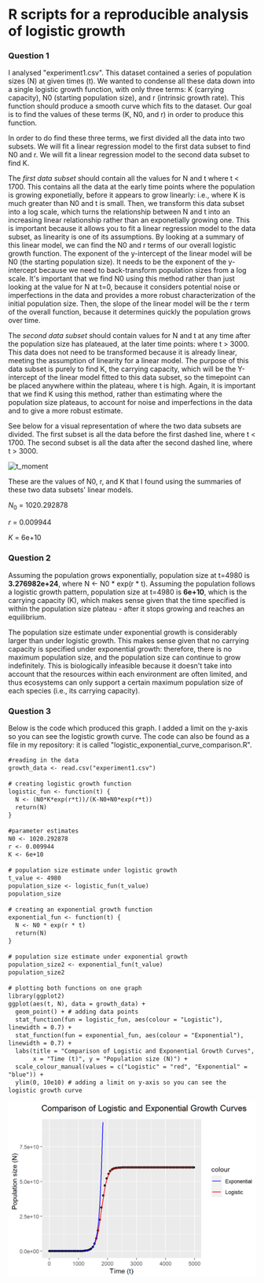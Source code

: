 # R scripts for a reproducible analysis of logistic growth

### **Question 1**

I analysed "experiment1.csv". This dataset contained a series of population sizes (N) at given times (t). We wanted to condense all these data down into a single logistic growth function, with only three terms: K (carrying capacity), N0 (starting population size), and r (intrinsic growth rate). This function should produce a smooth curve which fits to the dataset. Our goal is to find the values of these terms (K, N0, and r) in order to produce this function. 

In order to do find these three terms, we first divided all the data into two subsets. We will fit a linear regression model to the first data subset to find N0 and r. We will fit a linear regression model to the second data subset to find K. 

The *first data subset* should contain all the values for N and t where t < 1700. This contains all the data at the early time points where the population is growing exponetially, before it appears to grow linearly: i.e., where K is much greater than N0 and t is small. Then, we transform this data subset into a log scale, which turns the relationship between N and t into an increasing linear relationship rather than an exponetially growing one. This is important because it allows you to fit a linear regression model to the data subset, as linearity is one of its assumptions. By looking at a summary of this linear model, we can find the N0 and r terms of our overall logistic growth function. The exponent of the y-intercept of the linear model will be N0 (the starting population size). It needs to be the exponent of the y-intercept because we need to back-transform population sizes from a log scale. It's important that we find N0 using this method rather than just looking at the value for N at t=0, because it considers potential noise or imperfections in the data and provides a more robust characterization of the initial population size. Then, the slope of the linear model will be the r term of the overall function, because it determines quickly the population grows over time. 

The *second data subset* should contain values for N and t at any time after the population size has plateaued, at the later time points: where t > 3000. This data does not need to be transformed because it is already linear, meeting the assumption of linearity for a linear model. The purpose of this data subset is purely to find K, the carrying capacity, which will be the Y-intercept of the linear model fitted to this data subset, so the timepoint can be placed anywhere within the plateau, where t is high. Again, it is important that we find K using this method, rather than estimating where the population size plateaus, to account for noise and imperfections in the data and to give a more robust estimate. 

See below for a visual representation of where the two data subsets are divided. The first subset is all the data before the first dashed line, where t < 1700. The second subset is all the data after the second dashed line, where t > 3000. 

![t_moment](https://github.com/ashsilvv/logistic_growth/assets/150149935/352c1b32-0fa9-40e6-b840-575b7efbf7b6)

These are the values of N0, r, and K that I found using the summaries of these two data subsets' linear models. 

$N_0$ = 1020.292878

$r$ = 0.009944

$K$ = 6e+10


### **Question 2**

Assuming the population grows exponentially, population size at t=4980 is **3.276982e+24**, where N <- N0 * exp(r * t). 
Assuming the population follows a logistic growth pattern, population size at t=4980 is **6e+10**, which is the carrying capacity (K), which makes sense given that the time specified is within the population size plateau - after it stops growing and reaches an equilibrium. 

The population size estimate under exponential growth is considerably larger than under logistic growth. This makes sense given that no carrying capacity is specified under exponential growth: therefore, there is no maximum population size, and the population size can continue to grow indefinitely. This is biologically infeasible because it doesn't take into account that the resources within each environment are often limited, and thus ecosystems can only support a certain maximum population size of each species (i.e., its carrying capacity). 


### **Question 3** 

Below is the code which produced this graph. I added a limit on the y-axis so you can see the logistic growth curve. The code can also be found as a file in my repository: it is called "logistic_exponential_curve_comparison.R". 

```
#reading in the data
growth_data <- read.csv("experiment1.csv")

# creating logistic growth function
logistic_fun <- function(t) {
  N <- (N0*K*exp(r*t))/(K-N0+N0*exp(r*t))
  return(N)
}

#parameter estimates 
N0 <- 1020.292878
r <- 0.009944
K <- 6e+10

# population size estimate under logistic growth 
t_value <- 4980
population_size <- logistic_fun(t_value)
population_size

# creating an exponential growth function 
exponential_fun <- function(t) {
  N <- N0 * exp(r * t)
  return(N)
}

# population size estimate under exponential growth
population_size2 <- exponential_fun(t_value)
population_size2

# plotting both functions on one graph 
library(ggplot2)
ggplot(aes(t, N), data = growth_data) +
  geom_point() + # adding data points 
  stat_function(fun = logistic_fun, aes(colour = "Logistic"), linewidth = 0.7) +
  stat_function(fun = exponential_fun, aes(colour = "Exponential"), linewidth = 0.7) +
  labs(title = "Comparison of Logistic and Exponential Growth Curves", 
       x = "Time (t)", y = "Population size (N)") +
  scale_colour_manual(values = c("Logistic" = "red", "Exponential" = "blue")) + 
  ylim(0, 10e10) # adding a limit on y-axis so you can see the logistic growth curve
```
![Graph comparing exponential and logistic population growth curve](https://github.com/ashsilvv/logistic_growth/blob/main/exponential%20logistic%20curves.png?raw=true)
